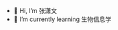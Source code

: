 - 👋 Hi, I’m 张潇文
- 🌱 I’m currently learning 生物信息学
<!---
z-x-w-hhhh/z-x-w-hhhh is a ✨ special ✨ repository because its `README.md` (this file) appears on your GitHub profile.
You can click the Preview link to take a look at your changes.
--->
